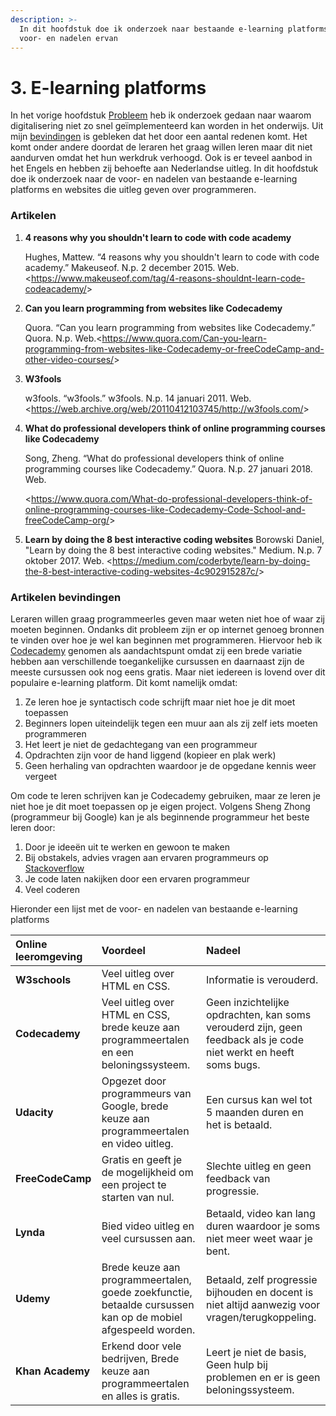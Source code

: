 ```yaml
---
description: >-
  In dit hoofdstuk doe ik onderzoek naar bestaande e-learning platforms en de
  voor- en nadelen ervan
---
```


# 3. E-learning platforms

In het vorige hoofdstuk [Probleem](2.-probleem.md) heb ik onderzoek gedaan naar waarom digitalisering niet zo snel geïmplementeerd kan worden in het onderwijs. Uit mijn [bevindingen](2.-probleem.md#artikelen-bevindingen) is gebleken dat het door een aantal redenen komt. Het komt onder andere doordat de leraren het graag willen leren maar dit niet aandurven omdat het hun werkdruk verhoogd. Ook is er teveel aanbod in het Engels en hebben zij behoefte aan Nederlandse uitleg. In dit hoofdstuk doe ik onderzoek naar de voor- en nadelen van bestaande e-learning platforms en websites die uitleg geven over programmeren.

### Artikelen

1. **4 reasons why you shouldn't learn to code with code academy**

   Hughes, Mattew. “4 reasons why you shouldn't learn to code with code academy.” Makeuseof. N.p. 2 december 2015. Web.  
   &lt;https://www.makeuseof.com/tag/4-reasons-shouldnt-learn-code-codeacademy/&gt;  

2. **Can you learn programming from websites like Codecademy**

   Quora. “Can you learn programming from websites like Codecademy.” Quora. N.p. Web.&lt;https://www.quora.com/Can-you-learn-programming-from-websites-like-Codecademy-or-freeCodeCamp-and-other-video-courses/&gt;  

3. **W3fools**

   w3fools. “w3fools.” w3fools. N.p. 14 januari 2011. Web.&lt;https://web.archive.org/web/20110412103745/http://w3fools.com/&gt;  

4. **What do professional developers think of online programming courses like Codecademy**

   Song, Zheng. “What do professional developers think of online programming courses like Codecademy.” Quora. N.p. 27 januari 2018. Web.  

   &lt;https://www.quora.com/What-do-professional-developers-think-of-online-programming-courses-like-Codecademy-Code-School-and-freeCodeCamp-org/&gt;  

5. **Learn by doing the 8 best interactive coding websites** Borowski Daniel, "Learn by doing the 8 best interactive coding websites." Medium. N.p. 7 oktober 2017. Web.  &lt;https://medium.com/coderbyte/learn-by-doing-the-8-best-interactive-coding-websites-4c902915287c/&gt;



### Artikelen bevindingen

Leraren willen graag programmeerles geven maar weten niet hoe of waar zij moeten beginnen. Ondanks dit probleem zijn er op internet genoeg bronnen te vinden over hoe je wel kan beginnen met programmeren. Hiervoor heb ik [Codecademy](www.codecademy.com) genomen als aandachtspunt omdat zij een brede variatie hebben aan verschillende toegankelijke cursussen en daarnaast zijn de meeste cursussen ook nog eens gratis. Maar niet iedereen is lovend over dit populaire e-learning platform. Dit komt namelijk omdat:

1. Ze leren hoe je syntactisch code schrijft maar niet hoe je dit moet toepassen
2. Beginners lopen uiteindelijk tegen een muur aan als zij zelf iets moeten programmeren
3. Het leert je niet de gedachtegang van een programmeur
4. Opdrachten zijn voor de hand liggend \(kopieer en plak werk\)
5. Geen herhaling van opdrachten waardoor je de opgedane kennis weer vergeet

Om code te leren schrijven kan je Codecademy gebruiken, maar ze leren je niet hoe je dit moet toepassen op je eigen project. Volgens Sheng Zhong \(programmeur bij Google\) kan je als beginnende programmeur het beste leren door:

1. Door je ideeën uit te werken en gewoon te maken
2. Bij obstakels, advies vragen aan ervaren programmeurs op [Stackoverflow](www.stackoverflow.com)
3. Je code laten nakijken door een ervaren programmeur
4. Veel coderen

Hieronder een lijst met de voor- en nadelen van bestaande e-learning platforms

| **Online leeromgeving**  | **Voordeel** | **Nadeel** |
| :--- | :--- | :--- |
| **W3schools** | Veel uitleg over HTML en CSS. | Informatie is verouderd. |
| **Codecademy** | Veel uitleg over HTML en CSS, brede keuze aan programmeertalen en een beloningssysteem. | Geen inzichtelijke opdrachten, kan soms verouderd zijn, geen feedback als je code niet werkt en heeft soms bugs. |
| **Udacity** | Opgezet door programmeurs van Google, brede keuze aan programmeertalen en video uitleg. | Een cursus kan wel tot 5 maanden duren en het is betaald. |
| **FreeCodeCamp** | Gratis en geeft je de mogelijkheid om een project te starten van nul. | Slechte uitleg en geen feedback van progressie. |
| **Lynda** | Bied video uitleg en veel cursussen aan. | Betaald, video kan lang duren waardoor je soms niet meer weet waar je bent. |
| **Udemy** | Brede keuze aan programmeertalen, goede zoekfunctie, betaalde cursussen kan op de mobiel afgespeeld worden. | Betaald, zelf progressie bijhouden en docent is niet altijd aanwezig voor vragen/terugkoppeling. |
| **Khan Academy** | Erkend door vele bedrijven, Brede keuze aan programmeertalen en alles is gratis. | Leert je niet de basis, Geen hulp bij problemen en er is geen beloningssysteem. |



